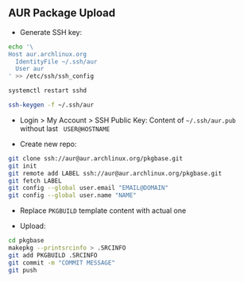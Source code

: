 AUR Package Upload
---

- Generate SSH key:
```sh
echo '\
Host aur.archlinux.org
  IdentityFile ~/.ssh/aur
  User aur
' >> /etc/ssh/ssh_config

systemctl restart sshd

ssh-keygen -f ~/.ssh/aur
```

- Login > My Account > SSH Public Key: Content of `~/.ssh/aur.pub` without last ` USER@HOSTNAME`

- Create new repo:
```sh
git clone ssh://aur@aur.archlinux.org/pkgbase.git
git init
git remote add LABEL ssh://aur@aur.archlinux.org/pkgbase.git
git fetch LABEL
git config --global user.email "EMAIL@DOMAIN"
git config --global user.name "NAME"
```

- Replace `PKGBUILD` template content with actual one

- Upload:
```sh
cd pkgbase
makepkg --printsrcinfo > .SRCINFO
git add PKGBUILD .SRCINFO
git commit -m "COMMIT MESSAGE"
git push
```
